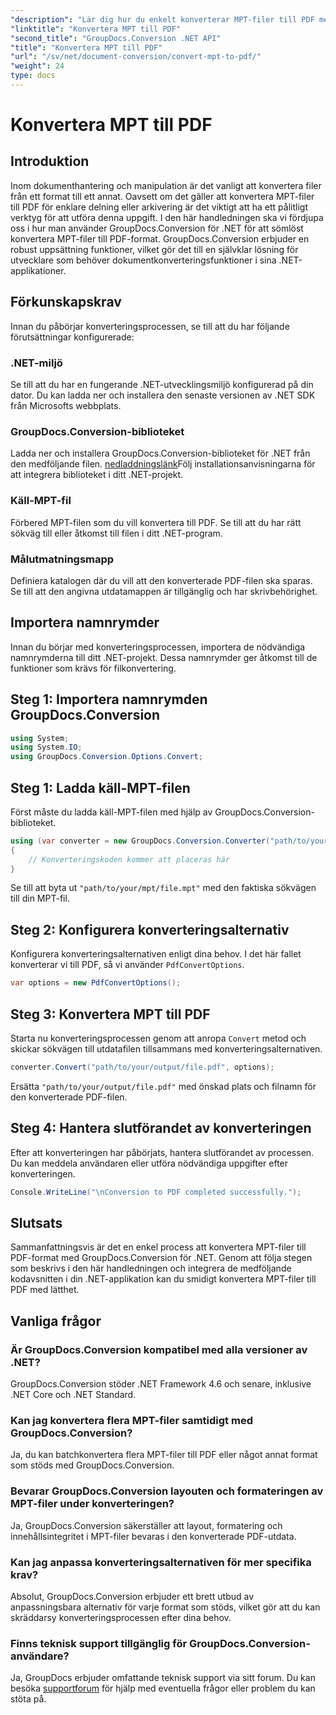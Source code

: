```yaml
---
"description": "Lär dig hur du enkelt konverterar MPT-filer till PDF med GroupDocs.Conversion för .NET. Följ våra steg-för-steg-anvisningar för integration och effektiv dokumenthantering."
"linktitle": "Konvertera MPT till PDF"
"second_title": "GroupDocs.Conversion .NET API"
"title": "Konvertera MPT till PDF"
"url": "/sv/net/document-conversion/convert-mpt-to-pdf/"
"weight": 24
type: docs
---
```

# Konvertera MPT till PDF

## Introduktion
Inom dokumenthantering och manipulation är det vanligt att konvertera filer från ett format till ett annat. Oavsett om det gäller att konvertera MPT-filer till PDF för enklare delning eller arkivering är det viktigt att ha ett pålitligt verktyg för att utföra denna uppgift. I den här handledningen ska vi fördjupa oss i hur man använder GroupDocs.Conversion för .NET för att sömlöst konvertera MPT-filer till PDF-format. GroupDocs.Conversion erbjuder en robust uppsättning funktioner, vilket gör det till en självklar lösning för utvecklare som behöver dokumentkonverteringsfunktioner i sina .NET-applikationer.
## Förkunskapskrav
Innan du påbörjar konverteringsprocessen, se till att du har följande förutsättningar konfigurerade:
### .NET-miljö
Se till att du har en fungerande .NET-utvecklingsmiljö konfigurerad på din dator. Du kan ladda ner och installera den senaste versionen av .NET SDK från Microsofts webbplats.
### GroupDocs.Conversion-biblioteket
Ladda ner och installera GroupDocs.Conversion-biblioteket för .NET från den medföljande filen. [nedladdningslänk](https://releases.groupdocs.com/conversion/net/)Följ installationsanvisningarna för att integrera biblioteket i ditt .NET-projekt.
### Käll-MPT-fil
Förbered MPT-filen som du vill konvertera till PDF. Se till att du har rätt sökväg till eller åtkomst till filen i ditt .NET-program.
### Målutmatningsmapp
Definiera katalogen där du vill att den konverterade PDF-filen ska sparas. Se till att den angivna utdatamappen är tillgänglig och har skrivbehörighet.

## Importera namnrymder
Innan du börjar med konverteringsprocessen, importera de nödvändiga namnrymderna till ditt .NET-projekt. Dessa namnrymder ger åtkomst till de funktioner som krävs för filkonvertering.
## Steg 1: Importera namnrymden GroupDocs.Conversion
```csharp
using System;
using System.IO;
using GroupDocs.Conversion.Options.Convert;
```
## Steg 1: Ladda käll-MPT-filen
Först måste du ladda käll-MPT-filen med hjälp av GroupDocs.Conversion-biblioteket.
```csharp
using (var converter = new GroupDocs.Conversion.Converter("path/to/your/mpt/file.mpt"))
{
    // Konverteringskoden kommer att placeras här
}
```
Se till att byta ut `"path/to/your/mpt/file.mpt"` med den faktiska sökvägen till din MPT-fil.
## Steg 2: Konfigurera konverteringsalternativ
Konfigurera konverteringsalternativen enligt dina behov. I det här fallet konverterar vi till PDF, så vi använder `PdfConvertOptions`.
```csharp
var options = new PdfConvertOptions();
```
## Steg 3: Konvertera MPT till PDF
Starta nu konverteringsprocessen genom att anropa `Convert` metod och skickar sökvägen till utdatafilen tillsammans med konverteringsalternativen.
```csharp
converter.Convert("path/to/your/output/file.pdf", options);
```
Ersätta `"path/to/your/output/file.pdf"` med önskad plats och filnamn för den konverterade PDF-filen.
## Steg 4: Hantera slutförandet av konverteringen
Efter att konverteringen har påbörjats, hantera slutförandet av processen. Du kan meddela användaren eller utföra nödvändiga uppgifter efter konverteringen.
```csharp
Console.WriteLine("\nConversion to PDF completed successfully.");
```

## Slutsats
Sammanfattningsvis är det en enkel process att konvertera MPT-filer till PDF-format med GroupDocs.Conversion för .NET. Genom att följa stegen som beskrivs i den här handledningen och integrera de medföljande kodavsnitten i din .NET-applikation kan du smidigt konvertera MPT-filer till PDF med lätthet.
## Vanliga frågor
### Är GroupDocs.Conversion kompatibel med alla versioner av .NET?
GroupDocs.Conversion stöder .NET Framework 4.6 och senare, inklusive .NET Core och .NET Standard.
### Kan jag konvertera flera MPT-filer samtidigt med GroupDocs.Conversion?
Ja, du kan batchkonvertera flera MPT-filer till PDF eller något annat format som stöds med GroupDocs.Conversion.
### Bevarar GroupDocs.Conversion layouten och formateringen av MPT-filer under konverteringen?
Ja, GroupDocs.Conversion säkerställer att layout, formatering och innehållsintegritet i MPT-filer bevaras i den konverterade PDF-utdata.
### Kan jag anpassa konverteringsalternativen för mer specifika krav?
Absolut, GroupDocs.Conversion erbjuder ett brett utbud av anpassningsbara alternativ för varje format som stöds, vilket gör att du kan skräddarsy konverteringsprocessen efter dina behov.
### Finns teknisk support tillgänglig för GroupDocs.Conversion-användare?
Ja, GroupDocs erbjuder omfattande teknisk support via sitt forum. Du kan besöka [supportforum](https://forum.groupdocs.com/c/conversion/11) för hjälp med eventuella frågor eller problem du kan stöta på.